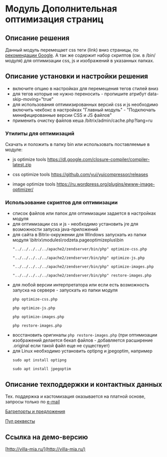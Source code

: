 ﻿
# Модуль Дополнительная оптимизация страниц

## Описание решения

Данный модуль перемещает css теги (link) вниз страницы, по [рекомендации Google](https://developers.google.com/speed/docs/insights/OptimizeCSSDelivery?hl=ru).
А так же содержит набор скриптов (см. в /bin/ модуля) для оптимизации css, js и изображений в указанных папках.

## Описание установки и настройки решения

- включите опцию в настройках для перемещения тегов стилей вниз
- для тегов которые не нужно переносить - пропишите атрибут data-skip-moving="true"
- для использования оптимизированных версий css и js необходимо включить чекбокс в настройках "Главный модуль" - "Подключать минифицированные версии CSS и JS файлов"
- применить очистку файлов кеша /bitrix/admin/cache.php?lang=ru

### Утилиты для оптимизаций

Скачать и положить в папку bin или использовать поставляемые в модуле:

- js optimize tools https://dl.google.com/closure-compiler/compiler-latest.zip

- css optimize tools https://github.com/yui/yuicompressor/releases

- image optimize tools https://ru.wordpress.org/plugins/ewww-image-optimizer/

### Использование скриптов для оптимизации

- список файлов или папок для оптимизации задается в настройках модуля
- для оптимизации css и js - необходимо установить jre для возможности запуска java-приложений
- для сайта в Bitrix-окружении для Windows запускать из папки модуля \bitrix\modules\rodzeta.pageoptimizeplus\bin
    ```
    "../../../../../apache2/zendserver/bin/php" optimize-css.php

    "../../../../../apache2/zendserver/bin/php" optimize-js.php

    "../../../../../apache2/zendserver/bin/php" optimize-images.php

    "../../../../../apache2/zendserver/bin/php" restore-images.php
    ```
- для любой версии интерпретатора или если есть возможность запуска на сервере - запускать из папки модуля
    ```
    php optimize-css.php

    php optimize-js.php

    php optimize-images.php

    php restore-images.php
    ```
- восстановить оригиналы `php restore-images.php` (при оптимизации изображений делается бекап файлов - добавляется расширение .original если такой файл еще не существует)
- для Linux необходимо установить optipng и jpegoptim, например
    ```
    sudo apt install optipng

    sudo apt install jpegoptim
    ```

## Описание техподдержки и контактных данных

Тех. поддержка и кастомизация оказывается на платной основе, запросы только по [e-mail](mailto:rivetweb@yandex.ru)

[Багрепорты и предложения](https://github.com/rivetweb/rodzeta.pageoptimizeplus/issues)

[Пул реквесты](https://github.com/rivetweb/rodzeta.pageoptimizeplus/pulls)

## Ссылка на демо-версию

[http://villa-mia.ru/](http://villa-mia.ru/)
